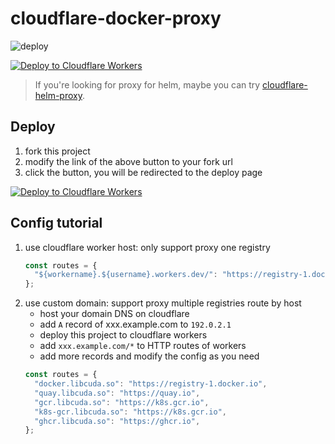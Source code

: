 # cloudflare-docker-proxy

![deploy](https://github.com/ZSZ2000/cloudflare-docker-proxy/actions/workflows/deploy.yaml/badge.svg)

[![Deploy to Cloudflare Workers](https://deploy.workers.cloudflare.com/button)](https://deploy.workers.cloudflare.com/?url=https://github.com/ZSZ2000/cloudflare-docker-proxy)

> If you're looking for proxy for helm, maybe you can try [cloudflare-helm-proxy](https://github.com/ZSZ2000/cloudflare-helm-proxy).

## Deploy

1. fork this project
2. modify the link of the above button to your fork url
3. click the button, you will be redirected to the deploy page

[![Deploy to Cloudflare Workers](https://deploy.workers.cloudflare.com/button)](https://deploy.workers.cloudflare.com/?url=https://github.com/ZSZ2000/cloudflare-docker-proxy)

## Config tutorial

1. use cloudflare worker host: only support proxy one registry
   ```javascript
   const routes = {
     "${workername}.${username}.workers.dev/": "https://registry-1.docker.io",
   };
   ```
2. use custom domain: support proxy multiple registries route by host
   - host your domain DNS on cloudflare
   - add `A` record of xxx.example.com to `192.0.2.1`
   - deploy this project to cloudflare workers
   - add `xxx.example.com/*` to HTTP routes of workers
   - add more records and modify the config as you need
   ```javascript
   const routes = {
     "docker.libcuda.so": "https://registry-1.docker.io",
     "quay.libcuda.so": "https://quay.io",
     "gcr.libcuda.so": "https://k8s.gcr.io",
     "k8s-gcr.libcuda.so": "https://k8s.gcr.io",
     "ghcr.libcuda.so": "https://ghcr.io",
   };
   ```

